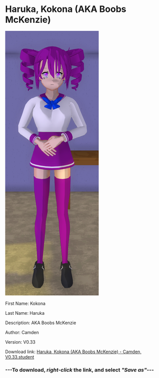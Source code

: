 # Haruka, Kokona (AKA Boobs McKenzie)

<img src = "https://raw.githubusercontent.com/Arbiter1223/Daigaku-Gurashi-Custom-Students/master/Students/Files/Haruka%2C%20Kokona%20(AKA%20Boobs%20McKenzie).png">

First Name: Kokona

Last Name: Haruka

Description: AKA Boobs McKenzie

Author: Camden

Version: V0.33

Download link: <a href="https://raw.githubusercontent.com/Arbiter1223/Daigaku-Gurashi-Custom-Students/master/Students/Files/Haruka%2C%20Kokona%20(AKA%20Boobs%20McKenzie)%20-%20Camden%2C%20V0.33.student">Haruka, Kokona (AKA Boobs McKenzie) - Camden, V0.33.student</a>

### ---**To download, _right-click_ the link, and select _"Save as"_**---
